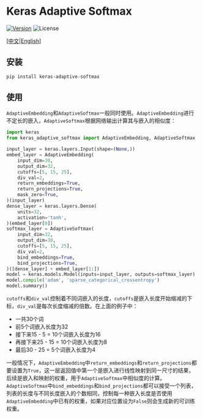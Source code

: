 # Keras Adaptive Softmax

[![Version](https://img.shields.io/pypi/v/keras-adaptive-softmax.svg)](https://pypi.org/project/keras-adaptive-softmax/)
![License](https://img.shields.io/pypi/l/keras-adaptive-softmax.svg)

\[[中文](https://github.com/CyberZHG/keras-adaptive-softmax/blob/master/README.zh-CN.md)|[English](https://github.com/CyberZHG/keras-adaptive-softmax/blob/master/README.md)\]

## 安装

```bash
pip install keras-adaptive-softmax
```

## 使用


`AdaptiveEmbedding`和`AdaptiveSoftmax`一般同时使用。`AdaptiveEmbedding`进行不定长的嵌入，`AdaptiveSoftmax`根据网络输出计算其与嵌入的相似度：

```python
import keras
from keras_adaptive_softmax import AdaptiveEmbedding, AdaptiveSoftmax

input_layer = keras.layers.Input(shape=(None,))
embed_layer = AdaptiveEmbedding(
    input_dim=30,
    output_dim=32,
    cutoffs=[5, 15, 25],
    div_val=2,
    return_embeddings=True,
    return_projections=True,
    mask_zero=True,
)(input_layer)
dense_layer = keras.layers.Dense(
    units=32,
    activation='tanh',
)(embed_layer[0])
softmax_layer = AdaptiveSoftmax(
    input_dim=32,
    output_dim=30,
    cutoffs=[5, 15, 25],
    div_val=2,
    bind_embeddings=True,
    bind_projections=True,
)([dense_layer] + embed_layer[1:])
model = keras.models.Model(inputs=input_layer, outputs=softmax_layer)
model.compile('adam', 'sparse_categorical_crossentropy')
model.summary()
```

`cutoffs`和`div_val`控制着不同词嵌入的长度，`cutoffs`是嵌入长度开始缩减的下标，`div_val`是每次长度缩减的倍数。在上面的例子中：

* 一共30个词
* 前5个词嵌入长度为32
* 接下来15 - 5 = 10个词嵌入长度为16
* 再接下来25 - 15 = 10个词嵌入长度为8
* 最后30 - 25 = 5个词嵌入长度为4

一般情况下，`AdaptiveEmbedding`中`return_embeddings`和`return_projections`都要设置为`True`，这一层返回值中第一个是嵌入进行线性映射到同一尺寸的结果，后续是嵌入和映射的权重，用于`AdaptiveSoftmax`中相似度的计算。`AdaptiveSoftmax`中`bind_embeddings`和`bind_projections`都可以接受一个列表，列表的长度与不同长度嵌入的个数相同，控制每一种嵌入长度是否使用`AdaptiveEmbedding`中已有的权重，如果对应位置设为`False`则会生成新的可训练权重。
